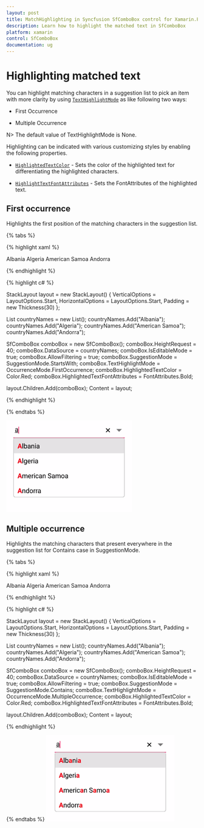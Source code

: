 ```yaml
---
layout: post
title: MatchHighlighting in Syncfusion SfComboBox control for Xamarin.Forms
description: Learn how to highlight the matched text in SfComboBox
platform: xamarin
control: SfComboBox
documentation: ug
---
```

# Highlighting matched text

You can highlight matching characters in a suggestion list to pick an item with more clarity by using [`TextHighlightMode`](https://help.syncfusion.com/cr/xamarin/Syncfusion.XForms.ComboBox.SfComboBox.html#Syncfusion_XForms_ComboBox_SfComboBox_TextHighlightModeProperty) as like following two ways:

* First Occurrence

* Multiple Occurrence

N> The default value of TextHighlightMode is None.

Highlighting can be indicated with various customizing styles by enabling the following properties.

* [`HighlightedTextColor`](https://help.syncfusion.com/cr/xamarin/Syncfusion.XForms.ComboBox.SfComboBox.html#Syncfusion_XForms_ComboBox_SfComboBox_HighlightedTextColorProperty) -  Sets the color of the highlighted text for differentiating the highlighted characters.

* [`HighlightTextFontAttributes`](https://help.syncfusion.com/cr/xamarin/Syncfusion.XForms.ComboBox.SfComboBox.html#Syncfusion_XForms_ComboBox_SfComboBox_HighlightedTextFontAttributesProperty) - Sets the FontAttributes of the highlighted text.

## First occurrence

Highlights the first position of the matching characters in the suggestion list.

{% tabs %}

{% highlight xaml %}

<StackLayout VerticalOptions="Start" HorizontalOptions="Start" Padding="30">
    <combobox:SfComboBox HeightRequest="40" x:Name="comboBox" IsEditableMode="true" AllowFiltering="true" TextHighlightMode="FirstOccurrence" HighlightedTextColor="Red" HighlightedTextFontAttributes="Bold" SuggestionMode="StartsWith">
        <combobox:SfComboBox.DataSource>
            <ListCollection:List x:TypeArguments="x:String">
                <x:String> Albania </x:String>
                <x:String> Algeria </x:String>
                <x:String> American Samoa </x:String>
                <x:String> Andorra </x:String>
            </ListCollection:List>
        </combobox:SfComboBox.DataSource>
    </combobox:SfComboBox>              
</StackLayout> 

{% endhighlight %}

{% highlight c# %}

StackLayout layout = new StackLayout() 
{ 
    VerticalOptions = LayoutOptions.Start, 
    HorizontalOptions = LayoutOptions.Start, 
    Padding = new Thickness(30) 
};	

List<String> countryNames = new List<String>();
countryNames.Add("Albania");
countryNames.Add("Algeria");
countryNames.Add("American Samoa");
countryNames.Add("Andorra");

SfComboBox comboBox = new SfComboBox();
comboBox.HeightRequest = 40;
comboBox.DataSource = countryNames;
comboBox.IsEditableMode = true;
comboBox.AllowFiltering = true;
comboBox.SuggestionMode = SuggestionMode.StartsWith;
comboBox.TextHighlightMode = OccurrenceMode.FirstOccurrence;
comboBox.HighlightedTextColor = Color.Red;
comboBox.HighlightedTextFontAttributes = FontAttributes.Bold;

layout.Children.Add(comboBox); 
Content = layout;

{% endhighlight %}

{% endtabs %}

![First occurrance image](images/Highlighting-matched-text/FirstOccurrance.png)

## Multiple occurrence

Highlights the matching characters that present everywhere in the suggestion list for Contains case in SuggestionMode.

{% tabs %}

{% highlight xaml %}

<StackLayout VerticalOptions="Start" HorizontalOptions="Start" Padding="30">
    <combobox:SfComboBox HeightRequest="40" x:Name="comboBox" IsEditableMode="true" AllowFiltering="true" TextHighlightMode="MultipleOccurrence" HighlightedTextColor="Red" HighlightedTextFontAttributes="Bold" SuggestionMode="Contains">
        <combobox:SfComboBox.DataSource>
            <ListCollection:List x:TypeArguments="x:String">
                <x:String> Albania </x:String>
                <x:String> Algeria </x:String>
                <x:String> American Samoa </x:String>
                <x:String> Andorra </x:String>
            </ListCollection:List>
        </combobox:SfComboBox.DataSource>
    </combobox:SfComboBox>                         
</StackLayout> 

{% endhighlight %}

{% highlight c# %}

StackLayout layout = new StackLayout() 
{ 
    VerticalOptions = LayoutOptions.Start, 
    HorizontalOptions = LayoutOptions.Start, 
    Padding = new Thickness(30) 
};	

List<String> countryNames = new List<String>();
countryNames.Add("Albania");
countryNames.Add("Algeria");
countryNames.Add("American Samoa");
countryNames.Add("Andorra");

SfComboBox comboBox = new SfComboBox();
comboBox.HeightRequest = 40;
comboBox.DataSource = countryNames;
comboBox.IsEditableMode = true;
comboBox.AllowFiltering = true;
comboBox.SuggestionMode = SuggestionMode.Contains;
comboBox.TextHighlightMode = OccurrenceMode.MultipleOccurrence;
comboBox.HighlightedTextColor = Color.Red;
comboBox.HighlightedTextFontAttributes = FontAttributes.Bold;

layout.Children.Add(comboBox); 
Content = layout;

{% endhighlight %}

{% endtabs %}
![Multiple occurrance image](images/Highlighting-matched-text/MultipleOccurrance.png)
